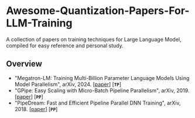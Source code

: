 # Awesome-Quantization-Papers-For-LLM-Training

A collection of papers on training techniques for Large Language Model, compiled for easy reference and personal study.

## Overview

- "Megatron-LM: Training Multi-Billion Parameter Language Models Using Model Parallelism", arXiv, 2024. [[paper](https://arxiv.org/abs/1909.08053)] [**`TP`**]
- "GPipe: Easy Scaling with Micro-Batch Pipeline Parallelism", arXiv, 2019. [[paper](https://arxiv.org/pdf/1811.06965)] [**`PP`**]
- "PipeDream: Fast and Efficient Pipeline Parallel DNN Training", arXiv, 2018. [[paper](https://arxiv.org/pdf/1806.03377)] [**`PP`**]

